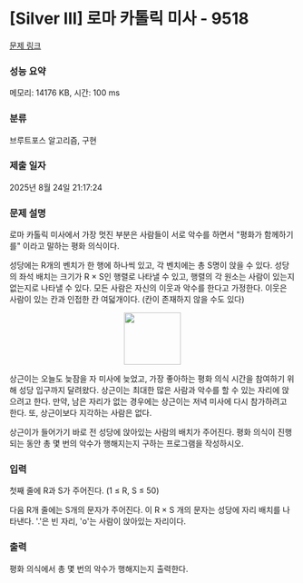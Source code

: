 # [Silver III] 로마 카톨릭 미사 - 9518 

[문제 링크](https://www.acmicpc.net/problem/9518) 

### 성능 요약

메모리: 14176 KB, 시간: 100 ms

### 분류

브루트포스 알고리즘, 구현

### 제출 일자

2025년 8월 24일 21:17:24

### 문제 설명

<p>로마 카톨릭 미사에서 가장 멋진 부분은 사람들이 서로 악수를 하면서 "평화가 함께하기를" 이라고 말하는 평화 의식이다.</p>

<p>성당에는 R개의 벤치가 한 행에 하나씩 있고, 각 벤치에는 총 S명이 앉을 수 있다. 성당의 좌석 배치는 크기가 R × S인 행렬로 나타낼 수 있고, 행렬의 각 원소는 사람이 있는지 없는지로 나타낼 수 있다. 모든 사람은 자신의 이웃과 악수를 한다고 가정한다. 이웃은 사람이 있는 칸과 인접한 칸 여덟개이다. (칸이 존재하지 않을 수도 있다)</p>

<p style="text-align: center;"><img alt="" src="https://upload.acmicpc.net/59c48df6-092f-41b4-87f3-4304487b43b8/-/preview/" style="width: 100px; height: 92px;"></p>

<p>상근이는 오늘도 늦잠을 자 미사에 늦었고, 가장 좋아하는 평화 의식 시간을 참여하기 위해 성당 입구까지 달려왔다. 상근이는 최대한 많은 사람과 악수를 할 수 있는 자리에 앉으려고 한다. 만약, 남은 자리가 없는 경우에는 상근이는 저녁 미사에 다시 참가하려고 한다. 또, 상근이보다 지각하는 사람은 없다.</p>

<p>상근이가 들어가기 바로 전 성당에 앉아있는 사람의 배치가 주어진다. 평화 의식이 진행되는 동안 총 몇 번의 악수가 행해지는지 구하는 프로그램을 작성하시오.</p>

### 입력 

 <p>첫째 줄에 R과 S가 주어진다. (1 ≤ R, S ≤ 50)</p>

<p>다음 R개 줄에는 S개의 문자가 주어진다. 이 R × S 개의 문자는 성당에 자리 배치를 나타낸다. '.'은 빈 자리, 'o'는 사람이 앉아있는 자리이다.</p>

### 출력 

 <p>평화 의식에서 총 몇 번의 악수가 행해지는지 출력한다.</p>

